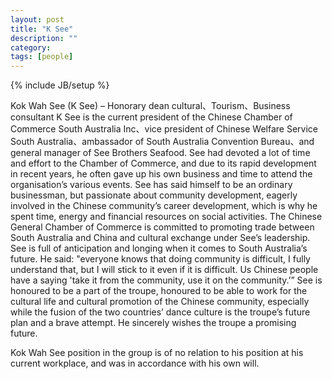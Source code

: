 ```yaml
---
layout: post
title: "K See"
description: ""
category: 
tags: [people]
---
```

{% include JB/setup %}

Kok Wah See (K See) – Honorary dean cultural、Tourism、Business consultant
K See is the current president of the Chinese Chamber of Commerce South Australia Inc、vice president of Chinese Welfare Service South Australia、ambassador of South Australia Convention Bureau、and general manager of See Brothers Seafood. See had devoted a lot of time and effort to the Chamber of Commerce, and due to its rapid development in recent years, he often gave up his own business and time to attend the organisation’s various events. See has said himself to be an ordinary businessman, but passionate about community development, eagerly involved in the Chinese community’s career development, which is why he spent time, energy and financial resources on social activities. The Chinese General Chamber of Commerce is committed to promoting trade between South Australia and China and cultural exchange under See’s leadership. 
See is full of anticipation and longing when it comes to South Australia’s future. He said: "everyone knows that doing community is difficult, I fully understand that, but I will stick to it even if it is difficult. Us Chinese people have a saying 'take it from the community, use it on the community.’” 
See is honoured to be a part of the troupe, honoured to be able to work for the cultural life and cultural promotion of the Chinese community, especially while the fusion of the two countries’ dance culture is the troupe’s future plan and a brave attempt. He sincerely wishes the troupe a promising future.

Kok Wah See position in the group is of no relation to his position at his current workplace, and was in accordance with his own will.
